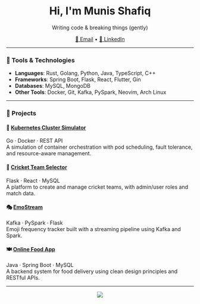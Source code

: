 <!-- GitHub Profile README -->


<h1 align="center">Hi, I'm Munis Shafiq</h1>

<p align="center">
   Writing code & breaking things (gently)
</p>

<p align="center">
  <a href="mailto:munish3971@gmail.com">📧 Email</a> •
  <a href="https://linkedin.com/in/munis-shafiq">💼 LinkedIn</a> 
</p>

---

### 🧰 Tools & Technologies

- **Languages**: Rust, Golang, Python, Java, TypeScript, C++
- **Frameworks**: Spring Boot, Flask, React, Flutter, Gin
- **Databases**: MySQL, MongoDB
- **Other Tools**: Docker, Git, Kafka, PySpark, Neovim, Arch Linux

---

### 🧪 Projects

#### 🐳 [Kubernetes Cluster Simulator](https://github.com/muniss950/kubernetes-cluster-simulator)  
Go · Docker · REST API  
A simulation of container orchestration with pod scheduling, fault tolerance, and resource-aware management.

#### 🏏 [Cricket Team Selector](https://github.com/muniss950/cricket-team-selector)  
Flask · React · MySQL  
A platform to create and manage cricket teams, with admin/user roles and match data.

#### 🎭 [EmoStream](https://github.com/muniss950/emostream)  
Kafka · PySpark · Flask  
Emoji frequency tracker built with a streaming pipeline using Kafka and Spark.

#### 🍽️ [Online Food App](https://github.com/muniss950/online-food-app)  
Java · Spring Boot · MySQL  
A backend system for food delivery using clean design principles and RESTful APIs.

---

<p align="center">
  <img src="https://github-readme-stats.vercel.app/api?username=muniss950&show_icons=true&theme=github_dark" />
</p>
